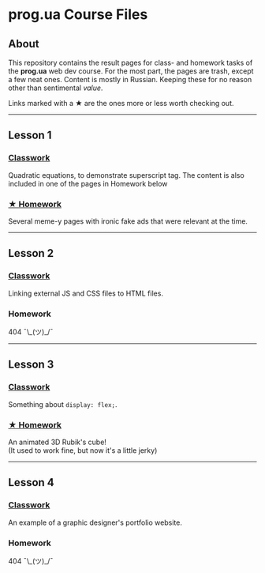 # prog.ua Course Files

## About

This repository contains the result pages for class- and homework tasks of the **prog.ua** web dev course. For the most part, the pages are trash, except a few neat ones. Content is mostly in Russian. Keeping these for no reason other than sentimental *value*.

Links marked with a ★ are the ones more or less worth checking out.

---

## Lesson 1

### [Classwork](./Lesson_1/Classwork/index.html)
Quadratic equations, to demonstrate superscript tag. The content is also included in one of the pages in Homework below

### [★ Homework]({./Lesson_1/Homework/index.html)
Several meme-y pages with ironic fake ads that were relevant at the time.

---

## Lesson 2

### [Classwork](./Lesson_2/Classwork/index.html)
Linking external JS and CSS files to HTML files.

### Homework
404 ¯\\\_(ツ)_/¯

---

## Lesson 3

### [Classwork](./Lesson_3/Classwork/index.html)
Something about `display: flex;`.

### [★ Homework]({./Lesson_3/Homework/index.html)
An animated 3D Rubik's cube!  
(It used to work fine, but now it's a little jerky)

---

## Lesson 4

### [Classwork](./Lesson_4/Classwork/index.html)
An example of a graphic designer's portfolio website.

### Homework
404 ¯\\\_(ツ)_/¯
